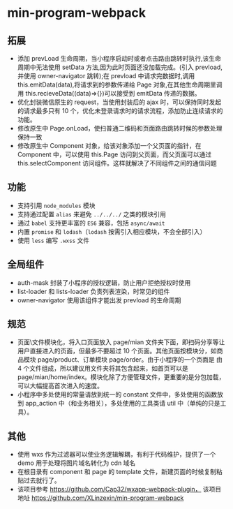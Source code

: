 # min-program-webpack

## 拓展

- 添加 prevLoad 生命周期，当小程序启动时或者点击路由跳转时执行,该生命周期中无法使用 setData 方法,因为此时页面还没加载完成。(引入 prevload,并使用 owner-navigator 跳转);在 prevload 中请求完数据时,调用 this.emitData(data),将请求到的参数传递给 Page 对象,在其他生命周期里调用 this.recieveData((data)=>{})可以接受到 emitData 传递的数据。
- 优化封装微信原生的 request，当使用封装后的 ajax 时，可以保持同时发起的请求最多只有 10 个，优化未登录请求时的请求流程，添加防止连续请求的功能。
- 修改原生中 Page.onLoad，使扫普通二维码和页面路由跳转时候的参数处理保持一致
- 修改原生中 Component 对象，给该对象添加一个父页面的指针，在 Component 中，可以使用 this.Page 访问到父页面，而父页面可以通过 this.selectComponent 访问组件。这样就解决了不同组件之间的通信问题

## 功能

- 支持引用 `node_modules` 模块
- 支持通过配置 `alias` 来避免 `../../../` 之类的模块引用
- 通过 `babel` 支持更丰富的 `ES6` 兼容，包括 `async/await`
- 内置 `promise` 和 `lodash`（`lodash` 按需引入相应模块，不会全部引入）
- 使用 `less` 编写 `.wxss` 文件

## 全局组件

- auth-mask 封装了小程序的授权逻辑，防止用户拒绝授权时使用
- list-loader 和 lists-loader 负责列表渲染，时常见的组件
- owner-navigator 使用该组件才能出发 prevload 的生命周期

## 规范

- 页面\文件模块化，将入口页面放入 page/mian 文件夹下面，即扫码分享等让用户直接进入的页面，但最多不要超过 10 个页面。其他页面按模块分，如商品模块 page/product、订单模块 page/order。由于小程序的一个页面是 由 4 个文件组成，所以建议用文件夹将其包含起来，如首页可以是 page/mian/home/index。模块化除了方便管理文件，更重要的是分包加载，可以大幅提高首次进入的速度。
- 小程序中多处使用的常量请放到统一的 constant 文件中，多处使用的函数放到 app_action 中（和业务相关），多处使用的工具类请 util 中（单纯的只是工具）。

## 其他

- 使用 wxs 作为过滤器可以使业务逻辑解耦，有利于代码维护，提供了一个 demo 用于处理将图片域名转化为 cdn 域名
- 在根目录有 component 和 page 的 template 文件，新建页面的时候复制粘贴过去就行了。
- 该项目参考 https://github.com/Cap32/wxapp-webpack-plugin， 该项目地址 https://github.com/XLinzexin/min-program-webpack
